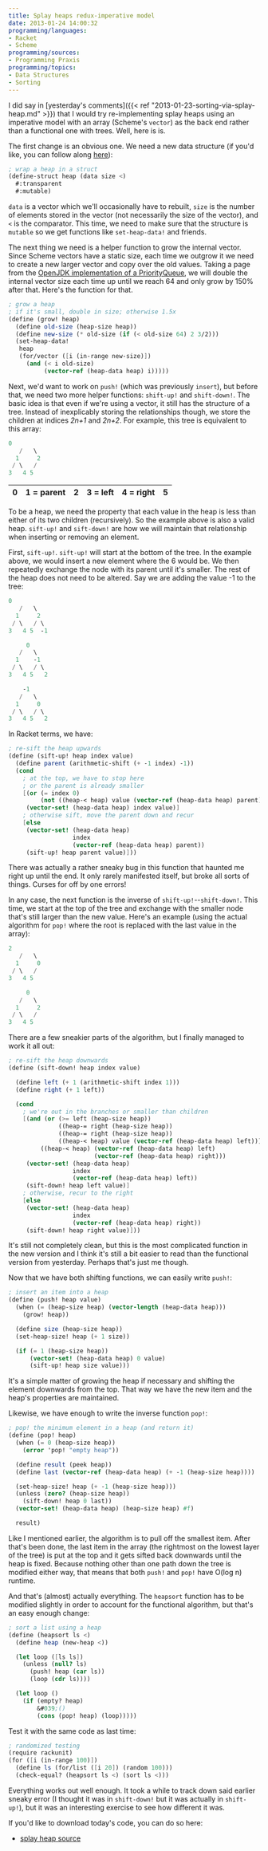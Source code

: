 ```yaml
---
title: Splay heaps redux-imperative model
date: 2013-01-24 14:00:32
programming/languages:
- Racket
- Scheme
programming/sources:
- Programming Praxis
programming/topics:
- Data Structures
- Sorting
---
```

I did say in [yesterday's comments]({{< ref "2013-01-23-sorting-via-splay-heap.md" >}}) that I would try re-implementing splay heaps using an imperative model with an array (Scheme's `vector`) as the back end rather than a functional one with trees. Well, here is is.

<!--more-->

The first change is an obvious one. We need a new data structure (if you'd like, you can follow along <a href="https://github.com/jpverkamp/small-projects/blob/master/blog/splay-heap-array.rkt" title="Splay heap on GitHub">here</a>):

```scheme
; wrap a heap in a struct
(define-struct heap (data size <) 
  #:transparent
  #:mutable)
```

`data` is a vector which we'll occasionally have to rebuilt, `size` is the number of elements stored in the vector (not necessarily the size of the vector), and `<` is the comparator. This time, we need to make sure that the structure is `mutable` so we get functions like `set-heap-data!` and friends. 

The next thing we need is a helper function to grow the internal vector. Since Scheme vectors have a static size, each time we outgrow it we need to create a new larger vector and copy over the old values. Taking a page from the <a href="http://hg.openjdk.java.net/jdk6/jdk6-gate/jdk/file/b139627f7bc3/src/share/classes/java/util/PriorityQueue.java" title="OpenJDK PriorityQueue">OpenJDK implementation of a PriorityQueue</a>, we will double the internal vector size each time up until we reach 64 and only grow by 150% after that. Here's the function for that.

```scheme
; grow a heap
; if it's small, double in size; otherwise 1.5x
(define (grow! heap)
  (define old-size (heap-size heap))
  (define new-size (* old-size (if (< old-size 64) 2 3/2)))
  (set-heap-data!
   heap
   (for/vector ([i (in-range new-size)])
     (and (< i old-size)
          (vector-ref (heap-data heap) i)))))
```

Next, we'd want to work on `push!` (which was previously `insert`), but before that, we need two more helper functions: `shift-up!` and `shift-down!`. The basic idea is that even if we're using a vector, it still has the structure of a tree. Instead of inexplicably storing the relationships though, we store the children at indices *2n+1* and *2n+2*. For example, this tree is equivalent to this array:

```scheme
0
   /   \
  1     2
 / \   /
3   4 5
```


| 0 | 1 = parent | 2 | 3 = left | 4 = right | 5 |
|---|------------|---|----------|-----------|---|


To be a heap, we need the property that each value in the heap is less than either of its two children (recursively). So the example above is also a valid heap. `sift-up!` and `sift-down!` are how we will maintain that relationship when inserting or removing an element.

First, `sift-up!`. `sift-up!` will start at the bottom of the tree. In the example above, we would insert a new element where the 6 would be. We then repeatedly exchange the node with its parent until it's smaller. The rest of the heap does not need to be altered. Say we are adding the value -1 to the tree:

```scheme
0
   /   \
  1     2
 / \   / \
3   4 5  -1

     0
   /   \
  1    -1
 / \   / \
3   4 5   2

    -1
   /   \
  1     0
 / \   / \
3   4 5   2
```

In Racket terms, we have:

```scheme
; re-sift the heap upwards
(define (sift-up! heap index value)
  (define parent (arithmetic-shift (+ -1 index) -1))
  (cond
    ; at the top, we have to stop here
    ; or the parent is already smaller
    [(or (= index 0)
         (not ((heap-< heap) value (vector-ref (heap-data heap) parent))))
     (vector-set! (heap-data heap) index value)]
    ; otherwise sift, move the parent down and recur
    [else
     (vector-set! (heap-data heap) 
                  index 
                  (vector-ref (heap-data heap) parent))
     (sift-up! heap parent value)]))
```

There was actually a rather sneaky bug in this function that haunted me right up until the end. It only rarely manifested itself, but broke all sorts of things. Curses for off by one errors!

In any case, the next function is the inverse of `shift-up!`--`shift-down!`. This time, we start at the top of the tree and exchange with the smaller node that's still larger than the new value. Here's an example (using the actual algorithm for `pop!` where the root is replaced with the last value in the array):

```scheme
2
   /   \
  1     0
 / \   /
3   4 5 

     0
   /   \
  1     2
 / \   / 
3   4 5
```

There are a few sneakier parts of the algorithm, but I finally managed to work it all out:

```scheme
; re-sift the heap downwards
(define (sift-down! heap index value)

  (define left (+ 1 (arithmetic-shift index 1)))
  (define right (+ 1 left))

  (cond
    ; we're out in the branches or smaller than children
    [(and (or (>= left (heap-size heap))
              ((heap-= right (heap-size heap))
              ((heap-= right (heap-size heap))
              ((heap-< heap) value (vector-ref (heap-data heap) left)))
         ((heap-< heap) (vector-ref (heap-data heap) left)
                        (vector-ref (heap-data heap) right)))
     (vector-set! (heap-data heap)
                  index
                  (vector-ref (heap-data heap) left))
     (sift-down! heap left value)]
    ; otherwise, recur to the right
    [else
     (vector-set! (heap-data heap)
                  index
                  (vector-ref (heap-data heap) right))
     (sift-down! heap right value)]))
```

It's still not completely clean, but this is the most complicated function in the new version and I think it's still a bit easier to read than the functional version from yesterday. Perhaps that's just me though. 

Now that we have both shifting functions, we can easily write `push!`:

```scheme
; insert an item into a heap
(define (push! heap value)
  (when (= (heap-size heap) (vector-length (heap-data heap)))
    (grow! heap))

  (define size (heap-size heap))
  (set-heap-size! heap (+ 1 size))

  (if (= 1 (heap-size heap))
      (vector-set! (heap-data heap) 0 value)
      (sift-up! heap size value)))
```

It's a simple matter of growing the heap if necessary and shifting the element downwards from the top. That way we have the new item and the heap's properties are maintained.

Likewise, we have enough to write the inverse function `pop!`:

```scheme
; pop! the minimum element in a heap (and return it)
(define (pop! heap)
  (when (= 0 (heap-size heap))
    (error 'pop! "empty heap"))

  (define result (peek heap))
  (define last (vector-ref (heap-data heap) (+ -1 (heap-size heap))))

  (set-heap-size! heap (+ -1 (heap-size heap)))
  (unless (zero? (heap-size heap))
    (sift-down! heap 0 last))
  (vector-set! (heap-data heap) (heap-size heap) #f)

  result)
```

Like I mentioned earlier, the algorithm is to pull off the smallest item. After that's been done, the last item in the array (the rightmost on the lowest layer of the tree) is put at the top and it gets sifted back downwards until the heap is fixed. Because nothing other than one path down the tree is modified either way, that means that both `push!` and `pop!` have O(log n) runtime.

And that's (almost) actually everything. The `heapsort` function has to be modified slightly in order to account for the functional algorithm, but that's an easy enough change:

```scheme
; sort a list using a heap
(define (heapsort ls <)
  (define heap (new-heap <))

  (let loop ([ls ls])
    (unless (null? ls)
      (push! heap (car ls))
      (loop (cdr ls))))

  (let loop ()
    (if (empty? heap)
        &#039;()
        (cons (pop! heap) (loop)))))
```

Test it with the same code as last time:

```scheme
; randomized testing
(require rackunit)
(for ([i (in-range 100)])
  (define ls (for/list ([i 20]) (random 100)))
  (check-equal? (heapsort ls <) (sort ls <)))
```

Everything works out well enough. It took a while to track down said earlier sneaky error (I thought it was in `shift-down!` but it was actually in `shift-up!`), but it was an interesting exercise to see how different it was.

If you'd like to download today's code, you can do so here: 
- <a href="https://github.com/jpverkamp/small-projects/blob/master/blog/splay-heap-array.rkt" title="Splay heap on GitHub">splay heap source</a>